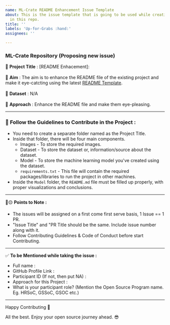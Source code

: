 ```yaml
---
name: ML-Crate README Enhancement Issue Template
about: This is the issue template that is going to be used while creating any issues
  in this repo.
title: ''
labels: 'Up-for-Grabs :hand:'
assignees: ''

---
```


### ML-Crate Repository (Proposing new issue)
:red_circle: **Project Title** : [README Enhacement]: 
</br></br>:red_circle: **Aim** : The aim is to enhance the README file of the existing project and make it eye-catcting using the latest [README Template](https://github.com/abhisheks008/ML-Crate/blob/main/.github/readme_template.md).
</br></br>:red_circle: **Dataset** : N/A
</br></br>:red_circle: **Approach** : Enhance the README file and make them eye-pleasing.

**********************************************************************************
### 📍 **Follow the Guidelines to Contribute in the Project :**
* You need to create a separate folder named as the Project Title.
* Inside that folder, there will be four main components.
   * Images - To store the required images.
   * Dataset - To store the dataset or, information/source about the dataset.
   * Model - To store the machine learning model you've created using the dataset.
   * `requirements.txt` - This file will contain the required packages/libraries to run the project in other machines.
* Inside the `Model` folder, the `README.md` file must be filled up properly, with proper visualizations and conclusions.

***********************************************************************
:red_circle::yellow_circle: **Points to Note :**

- The issues will be assigned on a first come first serve basis, 1 Issue == 1 PR.
- "Issue Title" and "PR Title should be the same. Include issue number along with it.
- Follow Contributing Guidelines & Code of Conduct before start Contributing.

***********************************************************************
:white_check_mark: **To be Mentioned while taking the issue :**
- Full name : 
- GitHub Profile Link : 
- Participant ID (If not, then put NA) :
- Approach for this Project :
- What is your participant role? (Mention the Open Source Program name. Eg. HRSoC, GSSoC, GSOC etc.)

*************************************************************
Happy Contributing 🚀 

All the best. Enjoy your open source journey ahead. 😎
